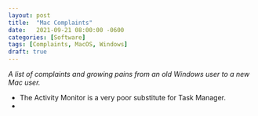 ```yaml
---
layout: post
title:  "Mac Complaints"
date:   2021-09-21 08:00:00 -0600
categories: [Software]
tags: [Complaints, MacOS, Windows]
draft: true
---
```


*A list of complaints and growing pains from an old Windows user to a new Mac user.*

* The Activity Monitor is a very poor substitute for Task Manager.
* 
